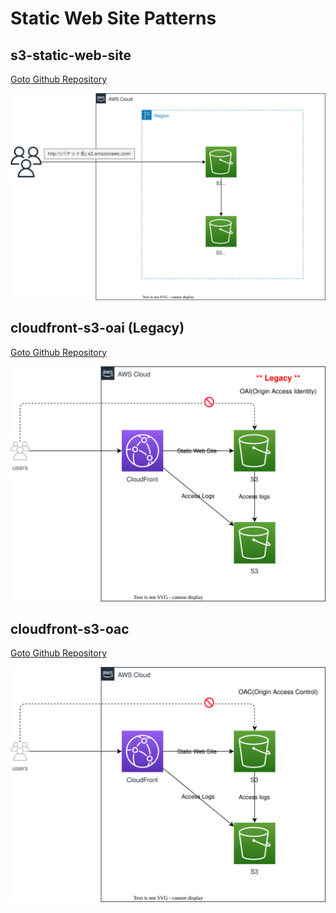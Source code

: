 # Static Web Site Patterns

## s3-static-web-site

[Goto Github Repository](./usecases/s3-static-web-site/)

![](./usecases/s3-static-web-site/overview.drawio.svg)

## cloudfront-s3-oai (Legacy)

[Goto Github Repository](./usecases/cloudfront-s3-oai/)

![](./usecases/cloudfront-s3-oai/overview.drawio.svg)

## cloudfront-s3-oac

[Goto Github Repository](./usecases/cloudfront-s3-oac/)

![](./usecases/cloudfront-s3-oac/overview.drawio.svg)

